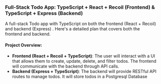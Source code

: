 
### **Full-Stack Todo App: TypeScript + React + Recoil (Frontend) & TypeScript + Express (Backend)**

 A full-stack Todo app with TypeScript on both the frontend (React + Recoil) and backend (Express) . Here's a detailed plan that covers both the frontend and backend.

#### **Project Overview**:

-   **Frontend (React + Recoil + TypeScript)**: The user will interact with a UI that allows them to create, update, delete, and filter todos. The frontend will communicate with the backend through API calls.
-   **Backend (Express + TypeScript)**: The backend will provide RESTful API routes to manage todos. It will store todos in a Postgresql Database